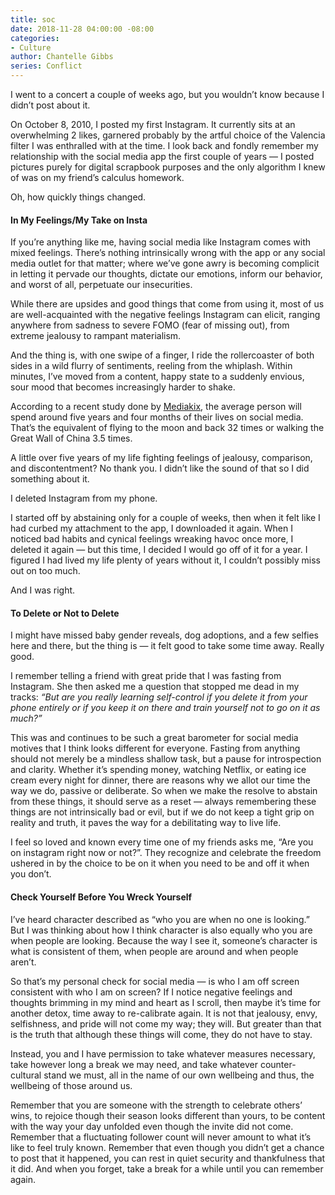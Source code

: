 ```yaml
---
title: soc
date: 2018-11-28 04:00:00 -08:00
categories:
- Culture
author: Chantelle Gibbs
series: Conflict
---
```


I went to a concert a couple of weeks ago, but you wouldn’t know because I didn’t post about it.

On October 8, 2010, I posted my first Instagram. It currently sits at an overwhelming 2 likes, garnered probably by the artful choice of the Valencia filter I was enthralled with at the time. I look back and fondly remember my relationship with the social media app the first couple of years — I posted pictures purely for digital scrapbook purposes and the only algorithm I knew of was on my friend’s calculus homework.

Oh, how quickly things changed.

#### In My Feelings/My Take on Insta

If you’re anything like me, having social media like Instagram comes with mixed feelings. There’s nothing intrinsically wrong with the app or any social media outlet for that matter; where we’ve gone awry is becoming complicit in letting it pervade our thoughts, dictate our emotions, inform our behavior, and worst of all, perpetuate our insecurities.   

While there are upsides and good things that come from using it, most of us are well-acquainted with the negative feelings Instagram can elicit, ranging anywhere from sadness to severe FOMO (fear of missing out), from extreme jealousy to rampant materialism. 

And the thing is, with one swipe of a finger, I ride the rollercoaster of both sides in a wild flurry of  sentiments, reeling from the whiplash. Within minutes, I’ve moved from a content, happy state to a suddenly envious, sour mood that becomes increasingly harder to shake.

According to a recent study done by [Mediakix](http://mediakix.com/2016/12/how-much-time-is-spent-on-social-media-lifetime/#gs.FqpYMtU), the average person will spend around five years and four months of their lives on social media. That’s the equivalent of flying to the moon and back 32 times or walking the Great Wall of China 3.5 times. 

A little over five years of my life fighting feelings of jealousy, comparison, and discontentment? No thank you. I didn’t like the sound of that so I did something about it. 

I deleted Instagram from my phone.

I started off by abstaining only for a couple of weeks, then when it felt like I had curbed my attachment to the app, I downloaded it again. When I noticed bad habits and cynical feelings wreaking havoc once more, I deleted it again — but this time, I decided I would go off of it for a year. I figured I had lived my life plenty of years without it, I couldn’t possibly miss out on too much.

And I was right.

#### To Delete or Not to Delete

I might have missed baby gender reveals, dog adoptions, and a few selfies here and there, but the thing is — it felt good to take some time away. Really good.
 
I remember telling a friend with great pride that I was fasting from Instagram. She then asked me a question that stopped me dead in my tracks: _“But are you really learning self-control if you delete it from your phone entirely or if you keep it on there and train yourself not to go on it as much?”_

This was and continues to be such a great barometer for social media motives that I think looks different for everyone. Fasting from anything should not merely be a mindless shallow task, but a pause for introspection and clarity. Whether it’s spending money, watching Netflix, or eating ice cream every night for dinner, there are reasons why we allot our time the way we do, passive or deliberate. So when we make the resolve to abstain from these things, it should serve as a reset — always remembering these things are not intrinsically bad or evil, but if we do not keep a tight grip on reality and truth, it paves the way for a debilitating way to live life. 

I feel so loved and known every time one of my friends asks me, “Are you on instagram right now or not?”. They recognize and celebrate the freedom ushered in by the choice to be on it when you need to be and off it when you don’t. 

#### Check Yourself Before You Wreck Yourself

I’ve heard character described as “who you are when no one is looking.” But I was thinking about how I think character is also equally who you are when people are looking. Because the way I see it, someone’s character is what is consistent of them, when people are around and when people aren’t. 

So that’s my personal check for social media — is who I am off screen consistent with who I am on screen? If I notice negative feelings and thoughts brimming in my mind and heart as I scroll, then maybe it’s time for another detox, time away to re-calibrate again. It is not that jealousy, envy, selfishness, and pride will not come my way; they will. But greater than that is the truth that although these things will come, they do not have to stay.

Instead, you and I have permission to take whatever measures necessary, take however long a break we may need, and take whatever counter-cultural stand we must, all in the name of our own wellbeing and thus, the wellbeing of those around us. 

Remember that you are someone with the strength to celebrate others’ wins, to rejoice though their season looks different than yours, to be content with the way your day unfolded even though the invite did not come. Remember that a fluctuating follower count will never amount to what it’s like to feel truly known. Remember that even though you didn’t get a chance to post that it happened, you can rest in quiet security and thankfulness that it did. And when you forget, take a break for a while until you can remember again. 

